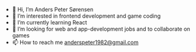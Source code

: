 - 👋 Hi, I’m Anders Peter Sørensen
- 👀 I’m interested in frontend development and game coding
- 🌱 I’m currently learning React
- 💞️ I’m looking for web and app-development jobs and to collaborate on games
- 📫 How to reach me anderspeter1982@gmail.com

<!---
AndersPeter/AndersPeter is a ✨ special ✨ repository because its `README.md` (this file) appears on your GitHub profile.
You can click the Preview link to take a look at your changes.
--->
